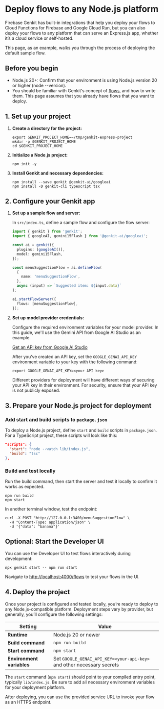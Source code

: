 # Deploy flows to any Node.js platform

Firebase Genkit has built-in integrations that help you deploy your flows to
Cloud Functions for Firebase and Google Cloud Run, but you can also deploy your
flows to any platform that can serve an Express.js app, whether it’s a cloud
service or self-hosted.

This page, as an example, walks you through the process of deploying the default
sample flow.

## Before you begin

*   Node.js 20+: Confirm that your environment is using Node.js version 20 or higher (node --version).
*   You should be familiar with Genkit's concept of [flows](flows), and how to
    write them. This page assumes that you already have flows that you want to
    deploy.

## 1. Set up your project

1. **Create a directory for the project:**

   ```posix-terminal
   export GENKIT_PROJECT_HOME=~/tmp/genkit-express-project
   mkdir -p $GENKIT_PROJECT_HOME
   cd $GENKIT_PROJECT_HOME
   ```

1. **Initialize a Node.js project:**

   ```posix-terminal
   npm init -y
   ```

1. **Install Genkit and necessary dependencies:**

   ```posix-terminal
   npm install --save genkit @genkit-ai/googleai
   npm install -D genkit-cli typescript tsx
   ```

## 2. Configure your Genkit app

1. **Set up a sample flow and server:**

   In `src/index.ts`, define a sample flow and configure the flow server:

   ```typescript
   import { genkit } from 'genkit';
   import { googleAI, gemini15Flash } from '@genkit-ai/googleai';

   const ai = genkit({
     plugins: [googleAI()],
     model: gemini15Flash,
   });

   const menuSuggestionFlow = ai.defineFlow(
     {
       name: 'menuSuggestionFlow',
     },
     async (input) => `Suggested item: ${input.data}`
   );

   ai.startFlowServer({
     flows: [menuSuggestionFlow],
   });
   ```

1. **Set up model provider credentials:**

   Configure the required environment variables for your model provider. In this guide, we'll use the Gemini API from Google AI Studio as an example.

    [Get an API key from Google AI Studio](https://makersuite.google.com/app/apikey)

    After you’ve created an API key, set the `GOOGLE_GENAI_API_KEY` environment
    variable to your key with the following command:

    ```posix-terminal
    export GOOGLE_GENAI_API_KEY=<your API key>
    ```

    Different providers for deployment will have different ways of securing your API key in their environment. For security, ensure that your API key is not publicly exposed.

## 3. Prepare your Node.js project for deployment

### Add start and build scripts to `package.json`

To deploy a Node.js project, define `start` and `build` scripts in `package.json`. For a TypeScript project, these scripts will look like this:

```json
"scripts": {
  "start": "node --watch lib/index.js",
  "build": "tsc"
},
```

### Build and test locally

Run the build command, then start the server and test it locally to confirm it works as expected.

```posix-terminal
npm run build
npm start
```

In another terminal window, test the endpoint:

```posix-terminal
curl -X POST "http://127.0.0.1:3400/menuSuggestionFlow" \
  -H "Content-Type: application/json" \
  -d '{"data": "banana"}'
```

## Optional: Start the Developer UI

You can use the Developer UI to test flows interactively during development:

```posix-terminal
npx genkit start -- npm run start
```

Navigate to [http://localhost:4000/flows](http://localhost:4000/flows) to test your flows in the UI.

## 4. Deploy the project

Once your project is configured and tested locally, you’re ready to deploy to any Node.js-compatible platform. Deployment steps vary by provider, but generally, you’ll configure the following settings:

| Setting               | Value                                                              |
| --------------------- | ------------------------------------------------------------------ |
| **Runtime**           | Node.js 20 or newer                                               |
| **Build command**     | `npm run build`                                                   |
| **Start command**     | `npm start`                                                       |
| **Environment variables** | Set `GOOGLE_GENAI_API_KEY=<your-api-key>` and other necessary secrets |

The `start` command (`npm start`) should point to your compiled entry point, typically `lib/index.js`. Be sure to add all necessary environment variables for your deployment platform.

After deploying, you can use the provided service URL to invoke your flow as an HTTPS endpoint.